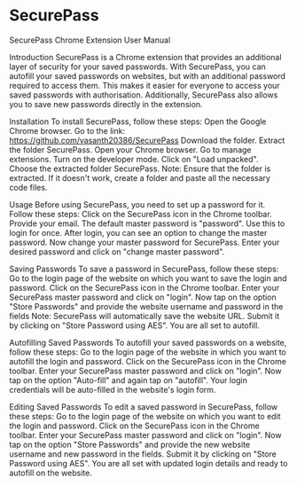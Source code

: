 # SecurePass

SecurePass Chrome Extension User Manual

Introduction
SecurePass is a Chrome extension that provides an additional layer of security for your saved passwords. With SecurePass, you can autofill your saved passwords on websites, but with an additional password required to access them. This makes it easier for everyone to access your saved passwords with authorisation. Additionally, SecurePass also allows you to save new passwords directly in the extension.

Installation
To install SecurePass, follow these steps:
Open the Google Chrome browser.
Go to the link: https://github.com/vasanth20386/SecurePass
Download the folder.
Extract the folder SecurePass.
Open your Chrome browser.
Go to manage extensions.
Turn on the developer mode.
Click on "Load unpacked".
Choose the extracted folder SecurePass.
Note: Ensure that the folder is extracted. If it doesn't work, create a folder and paste all the necessary code files.

Usage
Before using SecurePass, you need to set up a password for it. Follow these steps:
Click on the SecurePass icon in the Chrome toolbar.
Provide your email.
The default master password is "password". Use this to login for once.
After login, you can see an option to change the master password. Now change your master password for SecurePass.
Enter your desired password and click on "change master password".

Saving Passwords
To save a password in SecurePass, follow these steps:
Go to the login page of the website on which you want to save the login and password.
Click on the SecurePass icon in the Chrome toolbar.
Enter your SecurePass master password and click on "login".
Now tap on the option "Store Passwords" and provide the website username and password in the fields 
Note: SecurePass will automatically save the website URL.
Submit it by clicking on "Store Password using AES".
You are all set to autofill.


Autofilling Saved Passwords
To autofill your saved passwords on a website, follow these steps:
Go to the login page of the website in which you want to autofill the login and password.
Click on the SecurePass icon in the Chrome toolbar.
Enter your SecurePass master password and click on "login".
Now tap on the option "Auto-fill" and again tap on "autofill".
Your login credentials will be auto-filled in the website's login form.

Editing Saved Passwords
To edit a saved password in SecurePass, follow these steps:
Go to the login page of the website on which you want to edit the login and password.
Click on the SecurePass icon in the Chrome toolbar.
Enter your SecurePass master password and click on "login".
Now tap on the option "Store Passwords" and provide the new website username and new password in the fields.
Submit it by clicking on "Store Password using AES".
You are all set with updated login details and ready to autofill on the website.



